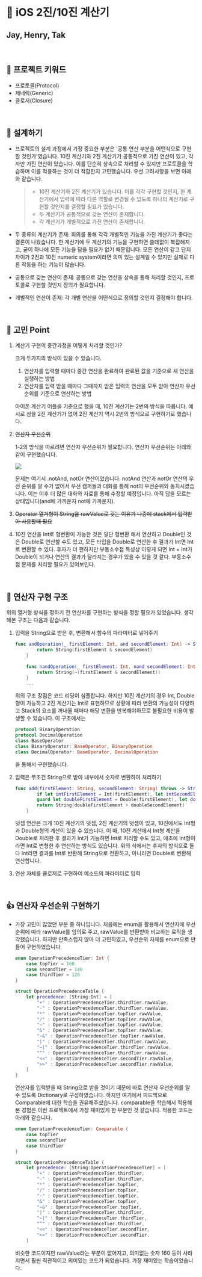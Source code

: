 # 📱 iOS 2진/10진 계산기

## Jay, Henry, Tak

<br/>

## 💬 프로젝트 키워드
  - 프로토콜(Protocol)
  - 제네릭(Generic)
  - 클로저(Closure)

<br/>

## 🏢 설계하기
  - 프로젝트의 설계 과정에서 가장 중요한 부분은 '공통 연산 부분을 어떤식으로 구현할 것인가'였습니다. 10진 계산기와 2진 계산기가 공통적으로 가진 연산이 있고, 각자만 가진 연산이 있습니다. 이를 단순히 상속으로 처리할 수 있지만 프로토콜을 학습하며 이를 적용하는 것이 더 적합한지 고민했습니다. 우선 고려사항을 보면 아래와 같습니다.

    > - 10진 계산기와 2진 계산기가 있습니다. 이를 각각 구현할 것인지, 한 계산기에서 입력에 따라 다른 역할로 변경될 수 있도록 하나의 계산기로 구현할 것인지를 결정할 필요가 있습니다. 
    > - 두 계산기가 공통적으로 갖는 연산이 존재합니다. 
    > - 각 계산기가 개별적으로 가진 연산이 존재합니다.

  - 두 종류의 계산기가 존재: 회의를 통해 각각 개별적인 기능을 가진 계산기가 좋다는 결론이 나왔습니다. 한 계산기에 두 계산기의 기능을 구현하면 쓸데없이 복잡해지고, 굳이 하나에 모든 기능을 담을 필요가 없기 때문입니다. 모든 연산이 같고 단지 차이가 2진과 10진 numeric system이라면 의미 있는 설계일 수 있지만 실제로 다른 작동을 하는 기능이 많습니다.

  - 공통으로 갖는 연산이 존재: 공통으로 갖는 연산을 상속을 통해 처리할 것인지, 프로토콜로 구현할 것인지 정의가 필요합니다.

  - 개별적인 연산이 존재: 각 개별 연산을 어떤식으로 정의할 것인지 결정해야 합니다.

<br/>

## 🎯 고민 Point

1. 계산기 구현의 중간과정을 어떻게 처리할 것인가?

   크게 두가지의 방식이 있을 수 있습니다.

   1. 연산자를 입력할 때마다 중간 연산을 완료하여 완료된 값을 기준으로 새 연산을 실행하는 방법
   2. 연산자를 입력 받을 때마다 그때까지 받은 입력의 연산을 모두 받아 연산자 우선순위를 기준으로 연산하는 방법

   아이폰 계산기 어플을 기준으로 했을 때, 10진 계산기는 2번의 방식을 따릅니다. 예시로 삼을 2진 계산기가 없어 2진 계산기 역시 2번의 방식으로 구현하기로 했습니다.

2. ~~연산자 우선순위~~

   1-2의 방식을 따르려면 연산자 우선순위가 필요합니다. 연산자 우선순위는 아래와 같이 구현했습니다.

   ![](https://images.velog.io/images/jayb/post/6e32ee16-d410-409e-b0cf-8f11c9ea8ede/%E1%84%89%E1%85%B3%E1%84%8F%E1%85%B3%E1%84%85%E1%85%B5%E1%86%AB%E1%84%89%E1%85%A3%E1%86%BA%202021-03-26%20%E1%84%8B%E1%85%A9%E1%84%92%E1%85%AE%205.22.45.png)

   문제는 여기서 .notAnd, notOr 연산이었습니다. notAnd 연산과 notOr 연산의 우선 순위를 알 수가 없어서 우선 캠퍼들과 대화를 통해 not의 우선순위와 동치시켰습니다. 이는 이후 더 많은 대화와 자료를 통해 수정할 예정입니다. 아직 답을 모르는 상태입니다(and에 가까운지 not에 가까운지).

3. ~~Operator 열거형이 String을 rawValue로 갖는 이유가 나중에 stack에서 입력받아 사용할때 필요~~

4. 10진 연산을 Int로 형변환이 가능한 것은 일단 형변환 해서 연산하고 Double인 것은 Double로 연산할 수도 있고, 모든 타입을 Double로 연산한 후 결과가 Int면 Int로 변환할 수 있다. 후자가 더 편하지만 부동소수점 특성상 이렇게 되면 Int + Int가 Double이 되거나 연산의 결과가 달라지는 경우가 있을 수 있을 것 같다. 부동소수점 문제를 처리할 필요가 있어보인다.

   <br/>

## 🏢 연산자 구현 구조

위의 열거형 방식을 정하기 전 연산자를 구현하는 방식을 정할 필요가 있었습니다. 생각해본 구조는 다음과 같습니다.

1. 입력을 String으로 받은 후, 변환해서 함수의 파라미터로 넣어주기

   ```swift
   func andOperation(_ firstElement: Int, and secondElement: Int) -> String {
           return String(firstElement & secondElement)
       }
       
       func nandOperation(_ firstElement: Int, nand secondElement: Int) -> String {
           return String(~(firstElement & secondElement))
       }
       ...
   ```

   위의 구조 장점은 코드 리딩이 심플합니다. 하지만 10진 계산기의 경우 Int, Double형이 가능하고 2진 계산기는 Int로 표현하므로 상황에 따라 변환의 가능성이 다양하고 Stack<String>의 요소를 꺼내올 때마다 해당 변환을 반복해야하므로 불필요한 비용이 발생할 수 있습니다. 이 구조에서는 

   ```swift
   protocol BinaryOperation
   protocol DecimalOperation
   class BaseOperator
   class BinaryOperator: BaseOperator, BinaryOperation
   class DecimalOperator: BaseOperator, DecimalOperation
   ```

   을 통해서 구현했습니다.

2. 입력은 무조건 String으로 받아 내부에서 숫자로 변환하여 처리하기

   ```swift
   func add(firstElement: String, secondElement: String) throws -> String {
           if let intFirstElement = Int(firstElement), let intSecondElement = Int(secondElement) { return String(intFirstElement + intSecondElement) }
           guard let doubleFirstElement = Double(firstElement), let doubleSecondElement = Double(secondElement) else { throw CalculatorError.notNumericInput }
           return String(doubleFirstElement + doubleSecondElement)
       }
   ```

   덧셈 연산은 크게 10진 계산기의 덧셈, 2진 계산기의 덧셈이 있고, 10진에서도 Int형과 Double형의 계산이 있을 수 있습니다. 이 때, 10진 계산에서 Int형 계산을 Double로 처리한 후 결과가 Int가 가능하면 Int로 처리할 수도 있고, 애초에 Int형이라면 Int로 변형한 후 연산하는 방식도 있습니다. 위의 식에서는 후자의 방식으로 둘다 Int라면 결과를 Int로 반환해 String으로 전환하고, 아니라면 Double로 변환해 연산합니다.

3. 연산 자체를 클로저로 구현하여 메소드의 파라미터로 입력

   

<br/>

## 👍 연산자 우선순위 구현하기

- 가장 고민이 많았던 부분 중 하나입니다. 처음에는 enum을 활용해서 연산자에 우선순위에 따라 rawValue를 임의로 주고, rawValue를 반환받아 비교하는 로직을 생각했습니다. 하지만 만족스럽지 않아 더 고민하였고, 우선순위 자체를 enum으로 만들어 구현하였습니다.

  ```swift
  enum OperationPrecedenceTier: Int {
      case topTier = 160
      case secondTier = 140
      case thirdTier = 120
  }
  
  struct OperationPrecedenceTable {
      let precedence: [String:Int] = [
          "+" : OperationPrecedenceTier.thirdTier.rawValue,
          "-" : OperationPrecedenceTier.thirdTier.rawValue,
          "*" : OperationPrecedenceTier.topTier.rawValue,
          "/" : OperationPrecedenceTier.topTier.rawValue,
          "~" : OperationPrecedenceTier.topTier.rawValue,
          "&" : OperationPrecedenceTier.topTier.rawValue,
          "~&" : OperationPrecedenceTier.topTier.rawValue,
          "|" : OperationPrecedenceTier.thirdTier.rawValue,
          "~|" : OperationPrecedenceTier.thirdTier.rawValue,
          "^" : OperationPrecedenceTier.thirdTier.rawValue,
          "<<" : OperationPrecedenceTier.secondTier.rawValue,
          ">>" : OperationPrecedenceTier.secondTier.rawValue,
      ]
  }
  ```

  연산자를 입력받을 때 String으로 받을 것이기 때문에 바로 연산자 우선순위를 알 수 있도록 Dictionary로 구성하였습니다. 하지만 여기에서 피드백으로 Comparable에 대한 학습을 권유해주셨습니다. comparable을 학습해서 적용해본 경험은 이번 프로젝트에서 가장 재미있게 한 부분인 것 같습니다. 적용한 코드는 아래와 같습니다.

  ```swift
  enum OperationPrecedenceTier: Comparable {
      case topTier
      case secondTier
      case thirdTier
  }
  
  struct OperationPrecedenceTable {
      let precedence: [String:OperationPrecedenceTier] = [
          "+" : OperationPrecedenceTier.thirdTier,
          "-" : OperationPrecedenceTier.thirdTier,
          "*" : OperationPrecedenceTier.topTier,
          "/" : OperationPrecedenceTier.topTier,
          "~" : OperationPrecedenceTier.topTier,
          "&" : OperationPrecedenceTier.topTier,
          "~&" : OperationPrecedenceTier.topTier,
          "|" : OperationPrecedenceTier.thirdTier,
          "~|" : OperationPrecedenceTier.thirdTier,
          "^" : OperationPrecedenceTier.thirdTier,
          "<<" : OperationPrecedenceTier.secondTier,
          ">>" : OperationPrecedenceTier.secondTier,
      ]
  ```

  비슷한 코드이지만 rawValue라는 부분이 없어지고, 의미없는 숫자 160 등이 사라지면서 훨씬 직관적이고 의미있는 코드가 되었습니다. 가장 재미있는 학습이었습니다.
